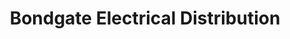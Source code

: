 ---
title: "Bondgate Electrical Distribution"
url: /bishop-auckland/bondgate-electrical-distribution/
shop: shop
---